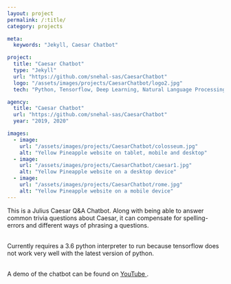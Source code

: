 ```yaml
---
layout: project
permalink: /:title/
category: projects

meta:
  keywords: "Jekyll, Caesar Chatbot"

project:
  title: "Caesar Chatbot"
  type: "Jekyll"
  url: "https://github.com/snehal-sas/CaesarChatbot"
  logo: "/assets/images/projects/CaesarChatbot/logo2.jpg"
  tech: "Python, Tensorflow, Deep Learning, Natural Language Processing"

agency:
  title: "Caesar Chatbot"
  url: "https://github.com/snehal-sas/CaesarChatbot"
  year: "2019, 2020"

images:
  - image:
    url: "/assets/images/projects/CaesarChatbot/colosseum.jpg"
    alt: "Yellow Pineapple website on tablet, mobile and desktop"
  - image:
    url: "/assets/images/projects/CaesarChatbot/caesar1.jpg"
    alt: "Yellow Pineapple website on a desktop device"
  - image:
    url: "/assets/images/projects/CaesarChatbot/rome.jpg"
    alt: "Yellow Pineapple website on a mobile device"
---
```

<p>This is a Julius Caesar Q&A Chatbot. Along with being able to answer common trivia questions about Caesar, it can compensate for spelling-errors and different ways of phrasing a questions. <br><br>

Currently requires a 3.6 python interpreter to run because tensorflow does not work very well with the latest version of python. <br><br>

A demo of the chatbot can be found on <a target = "_blank" href="https://youtu.be/1YRRSRFpRUk"><u>YouTube</u> </a>. </p>